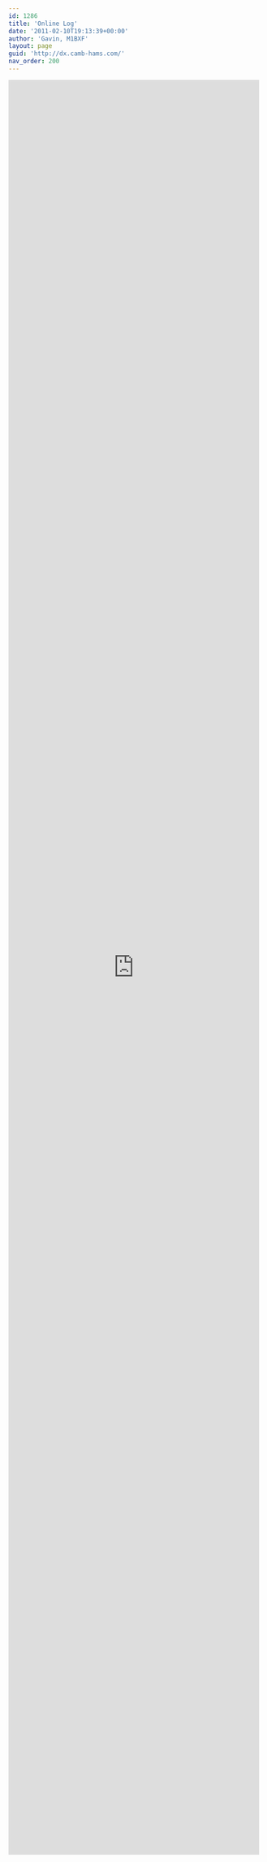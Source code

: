 ```yaml
---
id: 1286
title: 'Online Log'
date: '2011-02-10T19:13:39+00:00'
author: 'Gavin, M1BXF'
layout: page
guid: 'http://dx.camb-hams.com/'
nav_order: 200
---
```


<iframe frameborder="0" height="3500" loading="lazy" src="https://dx.camb-hams.com/log/skye2022/" width="98%"></iframe>